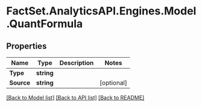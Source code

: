 # FactSet.AnalyticsAPI.Engines.Model.QuantFormula

## Properties

Name | Type | Description | Notes
------------ | ------------- | ------------- | -------------
**Type** | **string** |  | 
**Source** | **string** |  | [optional] 

[[Back to Model list]](../README.md#documentation-for-models) [[Back to API list]](../README.md#documentation-for-api-endpoints) [[Back to README]](../README.md)

